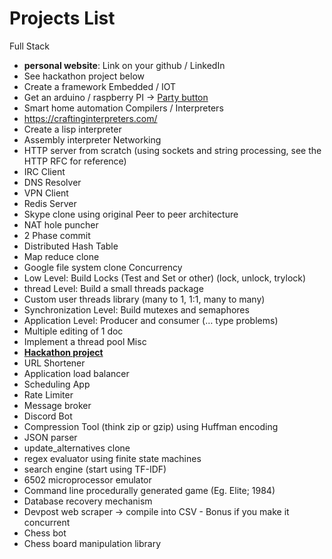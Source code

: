 # Projects List

Full Stack
* __personal website__: Link on your github / LinkedIn
* See hackathon project below
* Create a framework
Embedded / IOT
* Get an arduino / raspberry PI  -> [Party button](https://youtu.be/R_kYaPZ6eds?si=WsLHhAvcGNtmSxcU)
* Smart home automation
Compilers / Interpreters
* https://craftinginterpreters.com/
* Create a lisp interpreter
* Assembly interpreter
Networking
* HTTP server from scratch (using sockets and string processing, see the HTTP RFC for reference)
* IRC Client
* DNS Resolver
* VPN Client
* Redis Server
* Skype clone using original Peer to peer architecture
* NAT hole puncher
* 2 Phase commit
* Distributed Hash Table
* Map reduce clone
* Google file system clone
Concurrency
* Low Level: Build Locks (Test and Set or other) (lock, unlock, trylock)
* thread Level: Build a small threads package
* Custom user threads library (many to 1, 1:1, many to many)
* Synchronization Level: Build mutexes and semaphores
* Application Level: Producer and consumer (… type problems)
* Multiple editing of 1 doc
* Implement a thread pool
Misc
* __[Hackathon project](https://mlh.io/seasons/2024/events)__
* URL Shortener
* Application load balancer
* Scheduling App
* Rate Limiter
* Message broker
* Discord Bot
* Compression Tool (think zip or gzip) using Huffman encoding
* JSON parser
* update_alternatives clone
* regex evaluator using finite state machines
* search engine (start using TF-IDF)
* 6502 microprocessor emulator 
* Command line procedurally generated game (Eg. Elite; 1984)
* Database recovery mechanism
* Devpost web scraper -> compile into CSV - Bonus if you make it concurrent
* Chess bot
* Chess board manipulation library